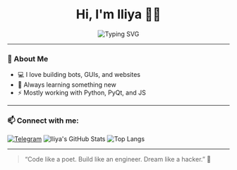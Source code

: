<h1 align="center">Hi, I'm Iliya 👨‍💻</h1>

<p align="center">
  <img src="https://readme-typing-svg.demolab.com?font=Fira+Code&duration=3000&pause=1000&color=00FF00&center=true&vCenter=true&width=435&lines=Passionate+Python+Developer;Loves+clean+code+%26+beautiful+UIs;Always+building+cool+stuff!" alt="Typing SVG" />
</p>

---

### 🚀 About Me
- 💻 I love building bots, GUIs, and websites
- 🧠 Always learning something new
- ⚡ Mostly working with Python, PyQt, and JS

---

### 📫 Connect with me:
[![Telegram](https://img.shields.io/badge/Telegram-2CA5E0?style=for-the-badge&logo=telegram&logoColor=white)](https://t.me/bit1k)
![Iliya's GitHub Stats](https://github-readme-stats.vercel.app/api?username=Iliya8989&show_icons=true&theme=tokyonight)
![Top Langs](https://github-readme-stats.vercel.app/api/top-langs/?username=Iliya8989&layout=compact&theme=tokyonight)


---

> “Code like a poet. Build like an engineer. Dream like a hacker.” 🌟
